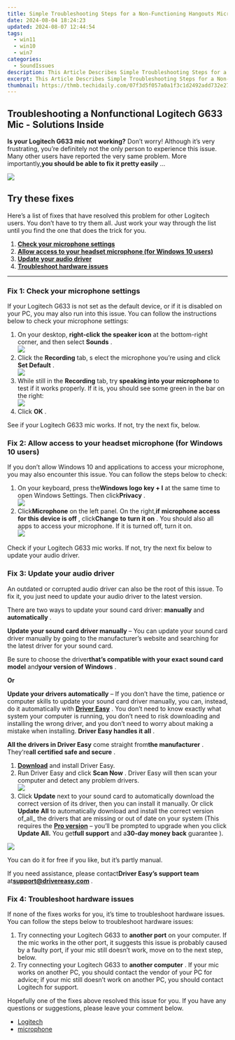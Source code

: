 ```yaml
---
title: Simple Troubleshooting Steps for a Non-Functioning Hangouts Microphone
date: 2024-08-04 18:24:23
updated: 2024-08-07 12:44:54
tags:
  - win11
  - win10
  - win7
categories:
  - SoundIssues
description: This Article Describes Simple Troubleshooting Steps for a Non-Functioning Hangouts Microphone
excerpt: This Article Describes Simple Troubleshooting Steps for a Non-Functioning Hangouts Microphone
thumbnail: https://thmb.techidaily.com/07f3d5f057a0a1f3c1d2492add732e27fc47138ba4a1808a078297c558520a47.png
---
```


## Troubleshooting a Nonfunctional Logitech G633 Mic - Solutions Inside

**Is your Logitech G633 mic not working?** Don’t worry! Although it’s very frustrating, you’re definitely not the only person to experience this issue. Many other users have reported the very same problem. More importantly,**you should be able to fix it pretty easily** …

![](https://images.drivereasy.com/wp-content/uploads/2018/12/snap000086-1.png)

## **Try these fixes**

 Here’s a list of fixes that have resolved this problem for other Logitech users. You don’t have to try them all. Just work your way through the list until you find the one that does the trick for you.

1. [**Check your microphone settings**](https://tools.techidaily.com/drivereasy/download/)
2. [**Allow access to your headset microphone (for Windows 10 users)**](https://www.drivereasy.com/knowledge/logitech-g633-mic-not-working-solved/#b)
3. [**Update your audio driver**](https://tools.techidaily.com/drivereasy/download/)
4. [**Troubleshoot hardware issues**](https://tools.techidaily.com/drivereasy/download/)

---

### **Fix 1: Check your microphone settings**

 If your Logitech G633 is not set as the default device, or if it is disabled on your PC, you may also run into this issue. You can follow the instructions below to check your microphone settings:

1. On your desktop,   **right-click**  **the speaker icon**  at the bottom-right corner, and then select **Sounds**  .  
![](https://images.drivereasy.com/wp-content/uploads/2018/09/Snap432.jpg)
2. Click the **Recording**  tab, s  elect the microphone you’re using and click **Set Default** .  
![](https://images.drivereasy.com/wp-content/uploads/2018/09/Snap447.jpg)
3. While still in the **Recording** tab, try **speaking into your microphone**  to test if it works properly. If it is, you should see some green in the bar on the right:  
![](https://images.drivereasy.com/wp-content/uploads/2018/09/Snap443.jpg)
4. Click **OK** .

 See if your Logitech G633 mic works. If not, try the next fix, below.

### **Fix 2: Allow access to your headset microphone (for Windows 10 users)**

 If you don’t allow Windows 10 and applications to access your microphone, you may also encounter this issue. You can follow the steps below to check:

1. On your keyboard, press the**Windows logo key + I** at the same time to open Windows Settings. Then click**Privacy** .  
![](https://images.drivereasy.com/wp-content/uploads/2018/12/snap000087.png)
2. Click**Microphone** on the left panel. On the right,**if** **microphone access for this device is off** , click**Change** **to** **turn it on** . You should also all apps to access your microphone. If it is turned off, turn it on.  
![](https://images.drivereasy.com/wp-content/uploads/2018/12/snap000088.png)

 Check if your Logitech G633 mic works. If not, try the next fix below to update your audio driver.

### **Fix 3: Update your audio driver**

 An outdated or corrupted audio driver can also be the root of this issue. To fix it, you just need to update your audio driver to the latest version.

There are two ways to update your sound card driver: **manually**  and **automatically** .

**Update your sound card driver manually**  – You can update your sound card driver manually by going to the manufacturer’s website and searching for the latest driver for your sound card.

 Be sure to choose the driver**that’s compatible with your exact sound card model** and**your version of Windows** .

**Or**

**Update your drivers automatically**  – If you don’t have the time, patience or computer skills to update your sound card driver manually, you can, instead, do it automatically with **[Driver Easy](https://tools.techidaily.com/drivereasy/download/)**  .  You don’t need to know exactly what system your computer is running, you don’t need to risk downloading and installing the wrong driver, and you don’t need to worry about making a mistake when installing. **Driver Easy handles it all** .

**All the drivers in Driver Easy** come straight from**the manufacturer** . They‘re**all certified safe and secure** .

1. **[Download](https://tools.techidaily.com/drivereasy/download/)**  and install Driver Easy.
2. Run Driver Easy and click **Scan Now**  . Driver Easy will then scan your computer and detect any problem drivers.  
![](https://images.drivereasy.com/wp-content/uploads/2018/12/snap000027-4.png)
3. Click **Update**  next to your sound card to automatically download the correct version of its driver, then you can install it manually. Or click **Update All**  to automatically download and install the correct version of_all_ the drivers that are missing or out of date on your system (This requires the **[Pro version](https://tools.techidaily.com/drivereasy/download/)**  – you’ll be prompted to upgrade when you click **Update All.**  You get**full support** and a**30-day money back** guarantee  ).

![](https://images.drivereasy.com/wp-content/uploads/2018/12/snap0029-1.png)

 You can do it for free if you like, but it’s partly manual.

 If you need assistance, please contact**Driver Easy’s support team** at[**support@drivereasy.com**](https://tools.techidaily.com/drivereasy/download/) .

### **Fix 4: Troubleshoot hardware issues**

 If none of the fixes works for you, it’s time to troubleshoot hardware issues. You can follow the steps below to troubleshoot hardware issues:

1. Try connecting your Logitech G633 to **another port**  on your computer. If the mic works in the other port, it suggests this issue is probably caused by a faulty port, if your mic still doesn’t work, move on to the next step, below.
2. Try connecting your Logitech G633 to **another computer** . If your mic works on another PC, you should contact the vendor of your PC for advice; if your mic still doesn’t work on another PC, you should contact Logitech for support.

 Hopefully one of the fixes above resolved this issue for you. If you have any questions or suggestions, please leave your comment below.

* [Logitech](https://tools.techidaily.com/drivereasy/download/)
* [microphone](https://tools.techidaily.com/drivereasy/download/)

<ins class="adsbygoogle"
     style="display:block"
     data-ad-format="autorelaxed"
     data-ad-client="ca-pub-7571918770474297"
     data-ad-slot="1223367746"></ins>



<ins class="adsbygoogle"
     style="display:block"
     data-ad-client="ca-pub-7571918770474297"
     data-ad-slot="8358498916"
     data-ad-format="auto"
     data-full-width-responsive="true"></ins>
